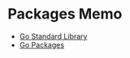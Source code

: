 # Packages Memo

- [Go Standard Library](https://pkg.go.dev/std)
- [Go Packages](https://pkg.go.dev/)
